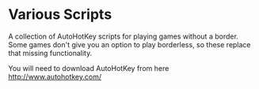 Various Scripts
===============
A collection of AutoHotKey scripts for playing games without a border. Some games don't give you an option to play borderless, so these replace that missing functionality.

You will need to download AutoHotKey from here http://www.autohotkey.com/
